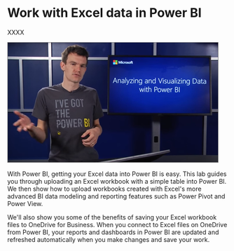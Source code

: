 <properties
   pageTitle="Excel data in Power BI"
   description="Excel data in Power BI"
   services="powerbi"
   documentationCenter=""
   authors="minewiskan"
   manager="mblythe"
   editor=""
   tags=""
   featuredVideo=""/>

<tags
   ms.service="powerbi"
   ms.devlang="NA"
   ms.topic="article"
   ms.tgt_pltfrm="NA"
   ms.workload="powerbi"
   ms.date="02/19/2016"
   ms.author="owend"/>

# Work with Excel data in Power BI

XXXX

[![Work with Excel data in Power BI](./media/powerbi-learning-5-1-intro-to-excel-data/videothumb_5_1.png)](https://youtu.be/EKewOxnYkns)

With Power BI, getting your Excel data into Power BI is easy. This lab guides you through uploading an Excel workbook with a simple table into Power BI. We then show how to upload workbooks created with Excel's more advanced BI data modeling and reporting features such as Power Pivot and Power View.

We'll also show you some of the benefits of saving your Excel workbook files to OneDrive for Business. When you connect to Excel files on OneDrive from Power BI, your reports and dashboards in Power BI are updated and refreshed automatically when you make changes and save your work.
